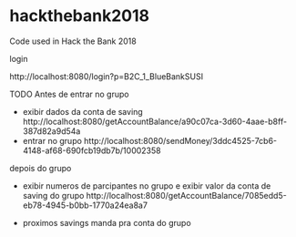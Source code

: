 # hackthebank2018
Code used in Hack the Bank 2018

login 


http://localhost:8080/login?p=B2C_1_BlueBankSUSI

TODO 
Antes de entrar no grupo
- exibir dados da conta de saving
http://localhost:8080/getAccountBalance/a90c07ca-3d60-4aae-b8ff-387d82a9d54a
- entrar no grupo
http://localhost:8080/sendMoney/3ddc4525-7cb6-4148-af68-690fcb19db7b/10002358

depois do grupo
- exibir numeros de parcipantes no grupo e exibir valor da conta de saving do grupo
http://localhost:8080/getAccountBalance/7085edd5-eb78-4945-b0bb-1770a24ea8a7

- proximos savings manda pra conta do grupo
